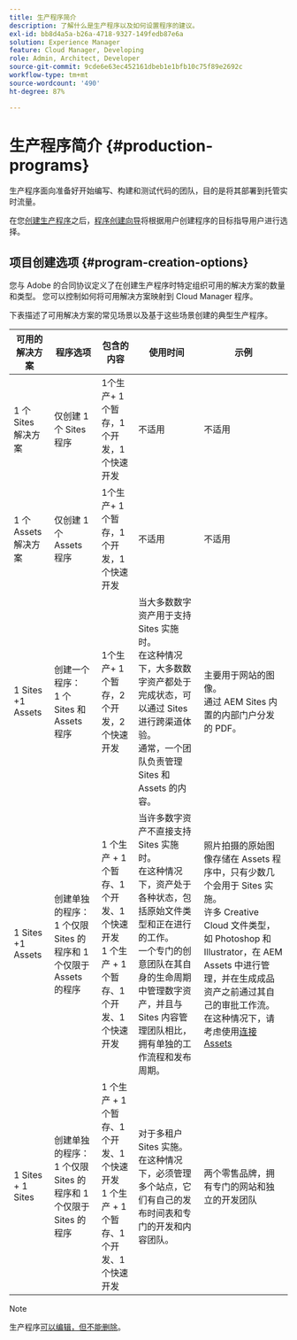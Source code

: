```yaml
---
title: 生产程序简介
description: 了解什么是生产程序以及如何设置程序的建议。
exl-id: bb8d4a5a-b26a-4718-9327-149fedb87e6a
solution: Experience Manager
feature: Cloud Manager, Developing
role: Admin, Architect, Developer
source-git-commit: 9cde6e63ec452161dbeb1e1bfb10c75f89e2692c
workflow-type: tm+mt
source-wordcount: '490'
ht-degree: 87%

---
```



# 生产程序简介 {#production-programs}

生产程序面向准备好开始编写、构建和测试代码的团队，目的是将其部署到托管实时流量。

在您[创建生产程序](creating-production-programs.md)之后，[程序创建向导](using-the-wizard.md)将根据用户创建程序的目标指导用户进行选择。

## 项目创建选项 {#program-creation-options}

您与 Adobe 的合同协议定义了在创建生产程序时特定组织可用的解决方案的数量和类型。 您可以控制如何将可用解决方案映射到 Cloud Manager 程序。

下表描述了可用解决方案的常见场景以及基于这些场景创建的典型生产程序。

| 可用的解决方案 | 程序选项 | 包含的内容 | 使用时间 | 示例 |
|---------------------|-------------------------------------------------------------------------------|--------------------------------------------------------------------------------------------------------------------------|-------------------------------------------------------------------------------------------------------------------------------------------------------------------------------------------------------------------------------------------------------------------------------------------------------------------------------------------------|--------------------------------------------------------------------------------------------------------------------------------------------------------------------------------------------------------------------------------------------------------------------------------------------------------------------------------------------------------------------------------------------------------------------------------------------------------------------------|
| 1 个 Sites 解决方案 | 仅创建 1 个 Sites 程序 | 1个生产+ 1个暂存，1个开发，1个快速开发 | 不适用 | 不适用 |
| 1 个 Assets 解决方案 | 仅创建 1 个 Assets 程序 | 1个生产+ 1个暂存，1个开发，1个快速开发 | 不适用 | 不适用 |
| 1 Sites +1 Assets | 创建一个程序：<br>1 个 Sites 和 Assets 程序 | 1个生产+ 1个暂存，2个开发，2个快速开发 | 当大多数数字资产用于支持 Sites 实施时。<br>在这种情况下，大多数数字资产都处于完成状态，可以通过 Sites 进行跨渠道体验。<br>通常，一个团队负责管理 Sites 和 Assets 的内容。 | 主要用于网站的图像。<br>通过 AEM Sites 内置的内部门户分发的 PDF。 |
| 1 Sites +1 Assets | 创建单独的程序：<br>1 个仅限 Sites 的程序和 1 个仅限于Assets 的程序 | 1 个生产 + 1 个暂存、1 个开发、1 个快速开发<br>1 个生产 + 1 个暂存、1 个开发、1 个快速开发 | 当许多数字资产不直接支持 Sites 实施时。<br>在这种情况下，资产处于各种状态，包括原始文件类型和正在进行的工作。<br>一个专门的创意团队在其自身的生命周期中管理数字资产，并且与 Sites 内容管理团队相比，拥有单独的工作流程和发布周期。 | 照片拍摄的原始图像存储在 Assets 程序中，只有少数几个会用于 Sites 实施。<br>许多 Creative Cloud 文件类型，如 Photoshop 和 Illustrator，在 AEM Assets 中进行管理，并在生成成品资产之前通过其自己的审批工作流。<br>在这种情况下，请考虑使用[连接 Assets](/help/assets/use-assets-across-connected-assets-instances.md#overview-of-connected-assets) |
| 1 Sites + 1 Sites | 创建单独的程序：<br>1 个仅限 Sites 的程序和 1 个仅限于Sites 的程序 | 1 个生产 + 1 个暂存、1 个开发、1 个快速开发<br>1 个生产 + 1 个暂存、1 个开发、1 个快速开发 | 对于多租户 Sites 实施。<br>在这种情况下，必须管理多个站点，它们有自己的发布时间表和专门的开发和内容团队。 | 两个零售品牌，拥有专门的网站和独立的开发团队 |


>[!NOTE]
>
>生产程序[可以编辑，但不能删除](editing-programs.md)。
